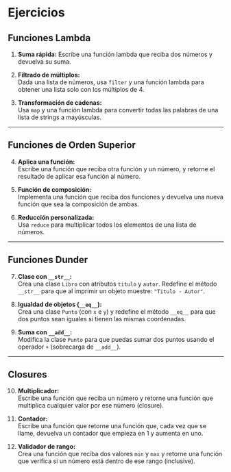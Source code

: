 # Ejercicios

## Funciones Lambda

1. **Suma rápida:**
   Escribe una función lambda que reciba dos números y devuelva su suma.

2. **Filtrado de múltiplos:**  
   Dada una lista de números, usa `filter` y una función lambda para obtener una lista solo con los múltiplos de 4.

3. **Transformación de cadenas:**  
   Usa `map` y una función lambda para convertir todas las palabras de una lista de strings a mayúsculas.

---

## Funciones de Orden Superior

4. **Aplica una función:**  
   Escribe una función que reciba otra función y un número, y retorne el resultado de aplicar esa función al número.

5. **Función de composición:**  
   Implementa una función que reciba dos funciones y devuelva una nueva función que sea la composición de ambas.

6. **Reducción personalizada:**  
   Usa `reduce` para multiplicar todos los elementos de una lista de números.

---

## Funciones Dunder

7. **Clase con `__str__`:**  
   Crea una clase `Libro` con atributos `titulo` y `autor`. Redefine el método `__str__` para que al imprimir un objeto muestre: `"Titulo - Autor"`.

8. **Igualdad de objetos (`__eq__`):**  
   Crea una clase `Punto` (con `x` e `y`) y redefine el método `__eq__` para que dos puntos sean iguales si tienen las mismas coordenadas.

9. **Suma con `__add__`:**  
   Modifica la clase `Punto` para que puedas sumar dos puntos usando el operador `+` (sobrecarga de `__add__`).

---

## Closures

10. **Multiplicador:**  
    Escribe una función que reciba un número y retorne una función que multiplica cualquier valor por ese número (closure).

11. **Contador:**  
    Escribe una función que retorne una función que, cada vez que se llame, devuelva un contador que empieza en 1 y aumenta en uno.

12. **Validador de rango:**  
    Crea una función que reciba dos valores `min` y `max` y retorne una función que verifica si un número está dentro de ese rango (inclusive).